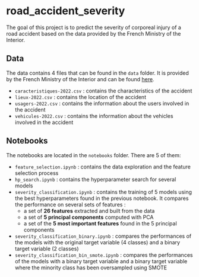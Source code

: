 # road_accident_severity
The goal of this project is to predict the severity of corporeal injury of a road accident based on the data provided by the French Ministry of the Interior.

## Data
The data contains 4 files that can be found in the `data` folder. It is provided by the French Ministry of the Interior and can be found [here](https://www.data.gouv.fr/fr/datasets/base-de-donnees-accidents-corporels-de-la-circulation/).
- `caracteristiques-2022.csv` : contains the characteristics of the accident
- `lieux-2022.csv` : contains the location of the accident
- `usagers-2022.csv` : contains the information about the users involved in the accident
- `vehicules-2022.csv` : contains the information about the vehicles involved in the accident

## Notebooks
The notebooks are located in the `notebooks` folder. There are 5 of them:
- `feature_selection.ipynb` : contains the data exploration and the feature selection process
- `hp_search.ipynb` : contains the hyperparameter search for several models
- `severity_classification.ipynb` : contains the training of 5 models using the best hyperparameters found in the previous notebook. It compares the performance on several sets of features :
    - a set of **26 features** extracted and built from the data
    - a set of **5 principal components** computed with PCA
    - a set of the **5 most important features** found in the 5 principal components
- `severity_classification_binary.ipynb` : compares the performances of the models with the original target variable (4 classes) and a binary target variable (2 classes)
- `severity_classification_bin_smote.ipynb` : compares the performances of the models with a binary target variable and a binary target variable where the minority class has been oversampled using SMOTE
